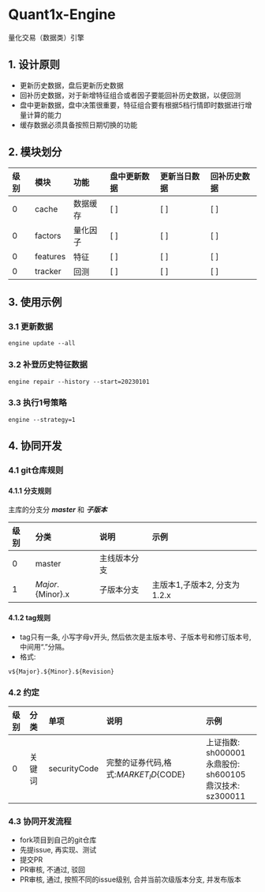 Quant1x-Engine
===

量化交易（数据类）引擎

## 1. 设计原则
- 更新历史数据，盘后更新历史数据
- 回补历史数据，对于新增特征组合或者因子要能回补历史数据，以便回测
- 盘中更新数据，盘中决策很重要，特征组合要有根据5档行情即时数据进行增量计算的能力
- 缓存数据必须具备按照日期切换的功能

## 2. 模块划分

| 级别 | 模块       | 功能   | 盘中更新数据 | 更新当日数据 | 回补历史数据 |
|:---|:---------|:-----|:-------|:-------|:-------|
| 0  | cache    | 数据缓存 | [ ]    | [ ]    | [ ]    |
| 0  | factors  | 量化因子 | [ ]    | [ ]    | [ ]    |
| 0  | features | 特征   | [ ]    | [ ]    | [ ]    |
| 0  | tracker  | 回测   | [ ]    | [ ]    | [ ]    |

## 3. 使用示例

### 3.1 更新数据

```shell
engine update --all
```

### 3.2 补登历史特征数据

```shell
engine repair --history --start=20230101
```

### 3.3 执行1号策略

```shell
engine --strategy=1
```

## 4. 协同开发

### 4.1 git仓库规则

#### 4.1.1 分支规则

主库的分支分 ***master*** 和 ***子版本***

| 级别 | 分类                  | 说明     | 示例                  | 
|:---|:--------------------|:-------|:--------------------|
| 0  | master              | 主线版本分支 |                     |
| 1  | ${Major}.${Minor}.x | 子版本分支  | 主版本1,子版本2, 分支为1.2.x |

#### 4.1.2 tag规则

- tag只有一条, 小写字母v开头, 然后依次是主版本号、子版本号和修订版本号, 中间用“.”分隔。
- 格式:

```shell
v${Major}.${Minor}.${Revision}
```

### 4.2 约定

| 级别 | 分类  | 单项           | 说明                             | 示例                                                   | 
|:---|:----|:-------------|:-------------------------------|:-----------------------------------------------------|
| 0  | 关键词 | securityCode | 完整的证券代码,格式:${MARKET_ID}${CODE} | 上证指数: sh000001</br>永鼎股份: sh600105</br>鼎汉技术: sz300011 |

### 4.3 协同开发流程

- fork项目到自己的git仓库
- 先提issue, 再实现、测试
- 提交PR
- PR审核, 不通过, 驳回
- PR审核, 通过, 按照不同的issue级别, 合并当前次级版本分支, 并发布版本